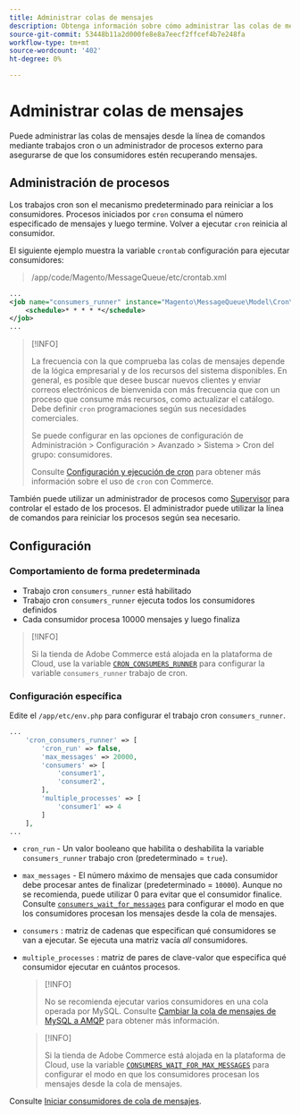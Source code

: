 ```yaml
---
title: Administrar colas de mensajes
description: Obtenga información sobre cómo administrar las colas de mensajes desde la línea de comandos para Adobe Commerce.
source-git-commit: 53448b11a2d000fe8e8a7eecf2ffcef4b7e248fa
workflow-type: tm+mt
source-wordcount: '402'
ht-degree: 0%

---
```



# Administrar colas de mensajes

Puede administrar las colas de mensajes desde la línea de comandos mediante trabajos cron o un administrador de procesos externo para asegurarse de que los consumidores estén recuperando mensajes.

## Administración de procesos

Los trabajos cron son el mecanismo predeterminado para reiniciar a los consumidores. Procesos iniciados por `cron` consuma el número especificado de mensajes y luego termine. Volver a ejecutar `cron` reinicia al consumidor.

El siguiente ejemplo muestra la variable `crontab` configuración para ejecutar consumidores:

> /app/code/Magento/MessageQueue/etc/crontab.xml

```xml
...
<job name="consumers_runner" instance="Magento\MessageQueue\Model\Cron\ConsumersRunner" method="run">
    <schedule>* * * * *</schedule>
</job>
...
```

>[!INFO]
>
>La frecuencia con la que comprueba las colas de mensajes depende de la lógica empresarial y de los recursos del sistema disponibles. En general, es posible que desee buscar nuevos clientes y enviar correos electrónicos de bienvenida con más frecuencia que con un proceso que consume más recursos, como actualizar el catálogo. Debe definir `cron` programaciones según sus necesidades comerciales.
>
>Se puede configurar en las opciones de configuración de Administración > Configuración > Avanzado > Sistema > Cron del grupo: consumidores.
>
>Consulte [Configuración y ejecución de cron](../cli/configure-cron-jobs.md) para obtener más información sobre el uso de `cron` con Commerce.

También puede utilizar un administrador de procesos como [Supervisor](http://supervisord.org/index.html) para controlar el estado de los procesos. El administrador puede utilizar la línea de comandos para reiniciar los procesos según sea necesario.

## Configuración

### Comportamiento de forma predeterminada

- Trabajo cron `consumers_runner` está habilitado
- Trabajo cron `consumers_runner` ejecuta todos los consumidores definidos
- Cada consumidor procesa 10000 mensajes y luego finaliza

>[!INFO]
>
>Si la tienda de Adobe Commerce está alojada en la plataforma de Cloud, use la variable [`CRON_CONSUMERS_RUNNER`](https://devdocs.magento.com/cloud/env/variables-deploy.html#cron_consumers_runner) para configurar la variable `consumers_runner` trabajo de cron.

### Configuración específica

Edite el `/app/etc/env.php` para configurar el trabajo cron `consumers_runner`.

```php
...
    'cron_consumers_runner' => [
        'cron_run' => false,
        'max_messages' => 20000,
        'consumers' => [
            'consumer1',
            'consumer2',
        ],
        'multiple_processes' => [
            'consumer1' => 4
        ]
    ],
...
```

- `cron_run` - Un valor booleano que habilita o deshabilita la variable `consumers_runner` trabajo cron (predeterminado = `true`).
- `max_messages` - El número máximo de mensajes que cada consumidor debe procesar antes de finalizar (predeterminado = `10000`). Aunque no se recomienda, puede utilizar 0 para evitar que el consumidor finalice. Consulte [`consumers_wait_for_messages`](../reference/config-reference-envphp.md#consumerswaitformessages) para configurar el modo en que los consumidores procesan los mensajes desde la cola de mensajes.
- `consumers` : matriz de cadenas que especifican qué consumidores se van a ejecutar. Se ejecuta una matriz vacía *all* consumidores.
- `multiple_processes` : matriz de pares de clave-valor que especifica qué consumidor ejecutar en cuántos procesos.

   >[!INFO]
   >
   >No se recomienda ejecutar varios consumidores en una cola operada por MySQL. Consulte [Cambiar la cola de mensajes de MySQL a AMQP](https://developer.adobe.com/commerce/php/development/components/message-queues/#change-message-queue-from-mysql-to-amqp) para obtener más información.

   >[!INFO]
   >
   >Si la tienda de Adobe Commerce está alojada en la plataforma de Cloud, use la variable [`CONSUMERS_WAIT_FOR_MAX_MESSAGES`](https://devdocs.magento.com/cloud/env/variables-deploy.html#consumers_wait_for_max_messages) para configurar el modo en que los consumidores procesan los mensajes desde la cola de mensajes.

Consulte [Iniciar consumidores de cola de mensajes](../cli/start-message-queues.md).
